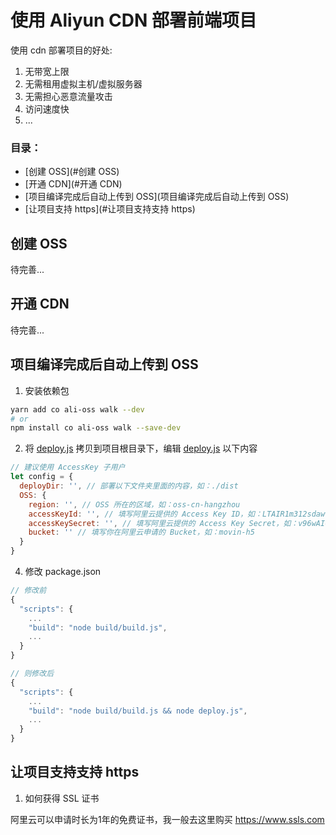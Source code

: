 # 使用 Aliyun CDN 部署前端项目

使用 cdn 部署项目的好处:

1. 无带宽上限
2. 无需租用虚拟主机/虚拟服务器
3. 无需担心恶意流量攻击
4. 访问速度快
5. ...

### 目录：
- [创建 OSS](#创建 OSS)
- [开通 CDN](#开通 CDN)
- [项目编译完成后自动上传到 OSS](项目编译完成后自动上传到 OSS)
- [让项目支持 https](#让项目支持支持 https)

## 创建 OSS

待完善...

## 开通 CDN

待完善...

## 项目编译完成后自动上传到 OSS

1. 安装依赖包

``` sh
yarn add co ali-oss walk --dev
# or
npm install co ali-oss walk --save-dev
```

2. 将 [deploy.js](https://github.com/Chooin/aliyun-cdn-deploy-front-end-project/blob/master/deploy.js) 拷贝到项目根目录下，编辑 [deploy.js](https://github.com/Chooin/aliyun-cdn-deploy-front-end-project/blob/master/deploy.js) 以下内容

``` js
// 建议使用 AccessKey 子用户
let config = {
  deployDir: '', // 部署以下文件夹里面的内容，如：./dist
  OSS: {
    region: '', // OSS 所在的区域，如：oss-cn-hangzhou
    accessKeyId: '', // 填写阿里云提供的 Access Key ID，如：LTAIR1m312sdawwq
    accessKeySecret: '', // 填写阿里云提供的 Access Key Secret，如：v96wAI0Gkx2qVcEO2F1V31231
    bucket: '' // 填写你在阿里云申请的 Bucket，如：movin-h5
  }
}
```

4. 修改 package.json

``` js
// 修改前
{
  "scripts": {
    ...
    "build": "node build/build.js",
    ...
  }
}

// 则修改后
{
  "scripts": {
    ...
    "build": "node build/build.js && node deploy.js",
    ...
  }
}
```

## 让项目支持支持 https

1. 如何获得 SSL 证书

阿里云可以申请时长为1年的免费证书，我一般去这里购买 https://www.ssls.com
